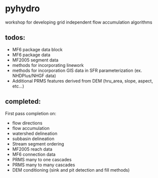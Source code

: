# pyhydro
workshop for developing grid independent flow accumulation algorithms


## todos:

   - MF6 package data block
   - MF6 package data
   - MF2005 segment data
   - methods for incorporating linework
   - methods for incorporation GIS data in SFR parameterization (ex. NHDPlus/NHGF data)
   - Additional PRMS features derived from DEM (hru_area, slope, aspect, etc...)

## completed:
First pass completion on:
   - flow directions
   - flow accumulation
   - watershed delineation
   - subbasin delineation
   - Stream segment ordering
   - MF2005 reach data
   - MF6 connection data
   - PRMS many to one cascades
   - PRMS many to many cascades
   - DEM conditioning (sink and pit detection and fill methods)
